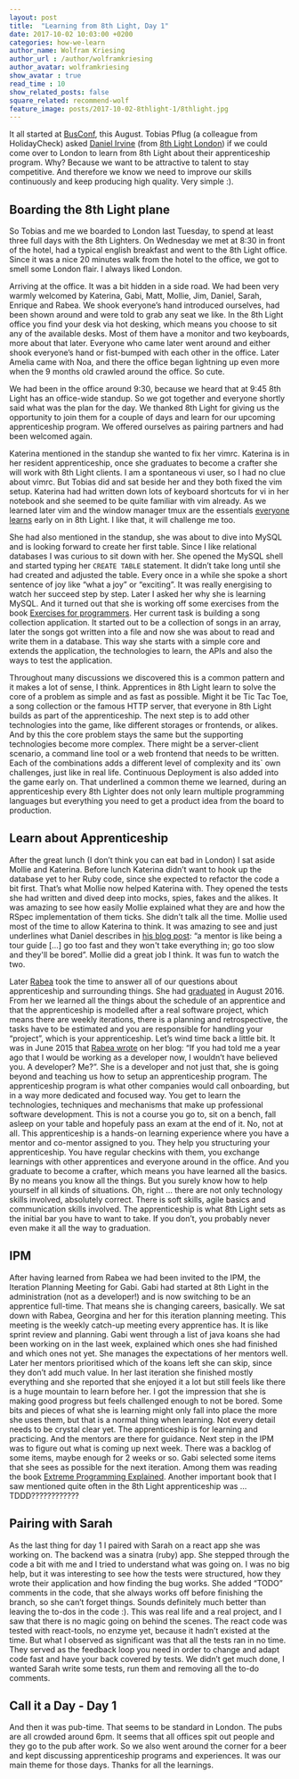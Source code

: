 ```yaml
---
layout: post
title:  "Learning from 8th Light, Day 1"
date: 2017-10-02 10:03:00 +0200
categories: how-we-learn 
author_name: Wolfram Kriesing
author_url : /author/wolframkriesing
author_avatar: wolframkriesing
show_avatar : true
read_time : 10
show_related_posts: false
square_related: recommend-wolf
feature_image: posts/2017-10-02-8thlight-1/8thlight.jpg
---
```


It all started at [BusConf], this August. Tobias Pflug (a colleague from HolidayCheck) asked [Daniel Irvine] (from [8th Light London]) if we could come over to London to learn from 8th Light about their apprenticeship program.
Why? Because we want to be attractive to talent to stay competitive. And therefore we know we need to improve our skills continuously and keep producing high quality.
Very simple :).

[Daniel Irvine]: https://twitter.com/d_ir
[BusConf]: http://www.bus-conf.org
[8th Light London]: https://8thlight.com/locations/london/

## Boarding the 8th Light plane

So Tobias and me we boarded to London last Tuesday, to spend at least three full days with the 8th Lighters.
On Wednesday we met at 8:30 in front of the hotel, had a typical english breakfast and went to the 8th Light office. Since it was a nice 20 minutes walk from the hotel to the office, we got to smell some London flair. I always liked London.

Arriving at the office. It was a bit hidden in a side road. We had been very warmly welcomed by Katerina, Gabi, Matt, Mollie, Jim, Daniel, Sarah, Enrique and Rabea. We shook everyone’s hand introduced ourselves, had been shown around and were told to grab any seat we like. In the 8th Light office you find your desk via hot desking, which means you choose to sit any of the available desks. Most of them have a monitor and two keyboards, more about that later.
Everyone who came later went around and either shook everyone’s hand or fist-bumped with each other in the office. Later Amelia came with Noa, and there the office began lightning up even more when the 9 months old crawled around the office. So cute.

We had been in the office around 9:30, because we heard that at 9:45 8th Light has an office-wide standup. So we got together and everyone shortly said what was the plan for the day. We thanked 8th Light for giving us the opportunity to join them for a couple of days and learn for our upcoming apprenticeship program. We offered ourselves as pairing partners and had been welcomed again.

Katerina mentioned in the standup she wanted to fix her vimrc. Katerina is in her resident apprenticeship, once she graduates to become a crafter she will work with 8th Light clients.
I am a spontaneous vi user, so I had no clue about vimrc. But Tobias did and sat beside her and they both fixed the vim setup. Katerina had had written down lots of keyboard shortcuts for vi in her notebook and she seemed to be quite familiar with vim already. As we learned later vim and the window manager tmux are the essentials [everyone learns][chris-learns-vim] early on in 8th Light. I like that, it will challenge me too.

[chris-learns-vim]: http://c-j-j.github.io/2015/01/07/transitioning-from-intellij-to-vimtmux.html

She had also mentioned in the standup, she was about to dive into MySQL and is looking forward to create her first table. Since I like relational databases I was curious to sit down with her. She opened the MySQL shell and started typing her `CREATE TABLE` statement. It didn’t take long until she had created and adjusted the table. Every once in a while she spoke a short sentence of joy like “what a joy” or “exciting”. It was really energising to watch her succeed step by step.
Later I asked her why she is learning MySQL. And it turned out that she is working off some exercises from the book [Exercises for programmers][exercises-for-programmers]. Her current task is building a song collection application. It started out to be a collection of songs in an array, later the songs got written into a file and now she was about to read and write them in a database. This way she starts with a simple core and extends the application, the technologies to learn, the APIs and also the ways to test the application.

[exercises-for-programmers]: https://pragprog.com/book/bhwb/exercises-for-programmers

Throughout many discussions we discovered this is a common pattern and it makes a lot of sense, I think. Apprentices in 8th Light learn to solve the core of a problem as simple and as fast as possible. Might it be Tic Tac Toe, a song collection or the famous HTTP server, that everyone in 8th Light builds as part of the apprenticeship. The next step is to add other technologies into the game, like different storages or frontends, or alikes. And by this the core problem stays the same but the supporting technologies become more complex. There might be a server-client scenario, a command line tool or a web frontend that needs to be written. Each of the combinations adds a different level of complexity and its` own challenges, just like in real life. Continuous Deployment is also added into the game early on.
That underlined a common theme we learned, during an apprenticeship every 8th Lighter does not only learn multiple programming languages but everything you need to get a product idea from the board to production.

## Learn about Apprenticeship

After the great lunch (I don’t think you can eat bad in London) I sat aside Mollie and Katerina. Before lunch Katerina didn’t want to hook up the database yet to her Ruby code, since she expected to refactor the code a bit first. That’s what Mollie now helped Katerina with. They opened the tests she had written and dived deep into mocks, spies, fakes and the alikes. It was amazing to see how easily Mollie explained what they are and how the RSpec implementation of them ticks. She didn’t talk all the time. Mollie used most of the time to allow Katerina to think. It was amazing to see and just underlines what Daniel describes in [his blog post][4-tips-mentoring]: “a mentor is like being a tour guide […] go too fast and they won't take everything in; go too slow and they'll be bored”. Mollie did a great job I think. It was fun to watch the two.

[4-tips-mentoring]: https://dev.to/d_ir/4-tips-for-mentoring-developers-894

Later [Rabea] took the time to answer all of our questions about apprenticeship and surrounding things. She had [graduated][rabea-graduates] in August 2016. From her we learned all the things about the schedule of an apprentice and that the apprenticeship is modelled after a real software project, which means there are weekly iterations, there is a planning and retrospective, the tasks have to be estimated and you are responsible for handling your “project”, which is your apprenticeship.
Let’s wind time back a little bit. It was in June 2015 that [Rabea wrote][rabea-becomes-developer] on her blog: “If you had told me a year ago that I would be working as a developer now, I wouldn’t have believed you. A developer? Me?”. She is a developer and not just that, she is going beyond and teaching us how to setup an apprenticeship program. The apprenticeship program is what other companies would call onboarding, but in a way more dedicated and focused way. You get to learn the technologies, techniques and mechanisms that make up professional software development. This is not a course you go to, sit on a bench, fall asleep on your table and hopefuly pass an exam at the end of it. No, not at all. This apprenticeship is a hands-on learning experience where you have a mentor and co-mentor assigned to you. They help you structuring your apprenticeship. You have regular checkins with them, you exchange learnings with other apprentices and everyone around in the office. And you graduate to become a crafter, which means you have learned all the basics. By no means you know all the things. But you surely know how to help yourself in all kinds of situations. Oh, right … there are not only technology skills involved, absolutely correct. There is soft skills, agile basics and communication skills involved. The apprenticeship is what 8th Light sets as the initial bar you have to want to take. If you don’t, you probably never even make it all the way to graduation.

[Rabea]: https://twitter.com/aebaR
[rabea-graduates]: https://twitter.com/8thLightInc/status/766669001317646336
[rabea-becomes-developer]: http://rabea.co.uk/blog/personal/my-first-job-as-a-developer

## IPM

After having learned from Rabea we had been invited to the IPM, the Iteration Planning Meeting for Gabi. Gabi had started at 8th Light in the administration (not as a developer!) and is now switching to be an apprentice full-time. That means she is changing careers, basically. We sat down with Rabea, Georgina and her for this iteration planning meeting. This meeting is the weekly catch-up meeting every apprentice has. It is like sprint review and planning. Gabi went through a list of java koans she had been working on in the last week, explained which ones she had finished and which ones not yet. She manages the expectations of her mentors well. Later her mentors prioritised which of the koans left she can skip, since they don’t add much value. In her last iteration she finished mostly everything and she reported that she enjoyed it a lot but still feels like there is a huge mountain to learn before her. I got the impression that she is making good progress but feels challenged enough to not be bored. Some bits and pieces of what she is learning might only fall into place the more she uses them, but that is a normal thing when learning. Not every detail needs to be crystal clear yet. The apprenticeship is for learning and practicing. And the mentors are there for guidance.
Next step in the IPM was to figure out what is coming up next week. There was a backlog of some items, maybe enough for 2 weeks or so. Gabi selected some items that she sees as possible for the next iteration. Among them was reading the book [Extreme Programming Explained]. Another important book that I saw mentioned quite often in the 8th Light apprenticeship was … TDDD????????????

[Extreme Programming Explained]: https://www.goodreads.com/book/show/67833.Extreme_Programming_Explained

## Pairing with Sarah

As the last thing for day 1 I paired with Sarah on a react app she was working on. The backend was a sinatra (ruby) app. She stepped through the code a bit with me and I tried to understand what was going on. I was no big help, but it was interesting to see how the tests were structured, how they wrote their application and how finding the bug works. She added “TODO” comments in the code, that she always works off before finishing the branch, so she can’t forget things. Sounds definitely much better than leaving the to-dos in the code :).
This was real life and a real project, and I saw that there is no magic going on behind the scenes. The react code was tested with react-tools, no enzyme yet, because it hadn’t existed at the time. But what I observed as significant was that all the tests ran in no time. They served as the feedback loop you need in order to change and adapt code fast and have your back covered by tests.
We didn’t get much done, I wanted Sarah write some tests, run them and removing all the to-do comments. 

## Call it a Day - Day 1

And then it was pub-time. That seems to be standard in London. The pubs are all crowded around 6pm. It seems that all offices spit out people and they go to the pub after work. So we also went around the corner for a beer and kept discussing apprenticeship programs and experiences. It was our main theme for those days. Thanks for all the learnings.
